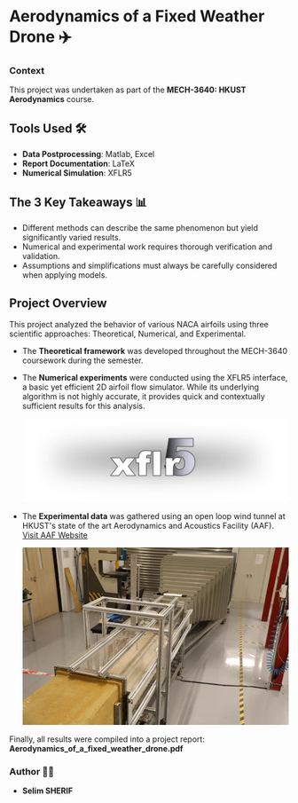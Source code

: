# Aerodynamics of a Fixed Weather Drone ✈️

### Context
This project was undertaken as part of the **MECH-3640: HKUST Aerodynamics** course.

## Tools Used 🛠️
- **Data Postprocessing**: Matlab, Excel
- **Report Documentation**: LaTeX
- **Numerical Simulation**: XFLR5

## The 3 Key Takeaways 📊
- Different methods can describe the same phenomenon but yield significantly varied results.
- Numerical and experimental work requires thorough verification and validation.
- Assumptions and simplifications must always be carefully considered when applying models.

## Project Overview 

This project analyzed the behavior of various NACA airfoils using three scientific approaches: Theoretical, Numerical, and Experimental.

- The **Theoretical framework** was developed throughout the MECH-3640 coursework during the semester.
- The **Numerical experiments** were conducted using the XFLR5 interface, a basic yet efficient 2D airfoil flow simulator. While its underlying algorithm is not highly accurate, it provides quick and contextually sufficient results for this analysis.

  ![Numerical Simulation](Images/logo.png)

- The **Experimental data** was gathered using an open loop wind tunnel at HKUST's state of the art Aerodynamics and Acoustics Facility (AAF).  
  [Visit AAF Website](https://aaf.ust.hk/)

  ![Experimental Setup](Images/wind_tunnel.png)

Finally, all results were compiled into a project report: **Aerodynamics_of_a_fixed_weather_drone.pdf**

### Author 👨‍🔬
- **Selim SHERIF**
